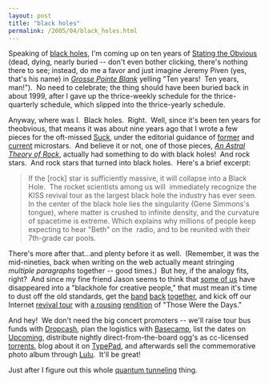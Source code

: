 ```yaml
---
layout: post
title: "black holes"
permalink: /2005/04/black_holes.html
---
```


<p>Speaking of <a href="http://www.kottke.org/05/04/a-whole-new-internet">black holes</a>, I'm coming up on ten years of <a href="http://theobvious.com/archive/">Stating the Obvious</a> (dead, dying, nearly buried -- don't even bother clicking, there's nothing there to see; instead, do me a favor and just imagine Jeremy Piven (yes, that's his name) in <em><a href="http://www.amazon.com/exec/obidos/tg/detail/-/1558908382/statingtheobviouA/">Grosse Pointe Blank</a></em> yelling &quot;Ten years!&nbsp; Ten years, man!&quot;).&nbsp; No need to celebrate; the thing should have been buried back in about 1999, after I gave up the thrice-weekly schedule for the thrice-quarterly schedule, which slipped into the thrice-yearly schedule.</p>

<p>Anyway, where was I.&nbsp; Black holes.&nbsp; Right.&nbsp; Well, since it's been ten years for theobvious, that means it was about nine years ago that I wrote a few pieces for the oft-missed <a href="http://www.suck.com/">Suck</a>, under the editorial guidance of <a href="http://www.freedonia.com/~carl/">former</a> and <a href="http://www.wonkette.com/">current</a> microstars.&nbsp; And believe it or not, one of those pieces, <em><a href="http://www.suck.com/zerobaud/96/08/01/content.html">An Astral Theory of Rock</a></em>, actually had something to do with black holes!&nbsp; And rock stars.&nbsp; And rock stars that turned into black holes.&nbsp; Here's a brief excerpt: </p><blockquote dir="ltr" style="margin-right: 0px;"><p>If the [rock] star is sufficiently massive, it will collapse into a Black Hole.&nbsp; The rocket scientists among us will&nbsp; immediately recognize the KISS revival tour as the largest black hole the industry has ever seen. In the center of the black hole lies the singularity (Gene Simmons's&nbsp; tongue), where matter is crushed to infinite density, and the curvature of spacetime is extreme. Which explains why millions of people keep&nbsp; expecting to hear &quot;Beth&quot; on the&nbsp; radio, and to be reunited with their&nbsp; 7th-grade car pools.</p></blockquote><p>There's more after that...and plenty before it as well.&nbsp; (Remember, it was the mid-nineties, back when writing on the web actually meant stringing <em>multiple paragraphs</em> together -- good times.)&nbsp; But hey, if the analogy fits, right?&nbsp; And since my fine friend Jason seems to think that <a href="http://www.sixapart.com/">some of us</a> have disappeared into a &quot;blackhole for creative people,&quot; that must mean it's time to dust off the old standards, get the <a href="http://www.0sil8.com/">band</a> <a href="http://www.eod.com/">back</a> <a href="http://so.anyway.org/">together</a>, and kick off our Internet <a href="http://theobvious.com/wired/">revival tour</a> with <a href="http://www.bianca.com/">a rousing</a> <a href="http://www.regarding.com/" title="we did podcasting before there were pods.  or casting.  discuss.">rendition</a> of &quot;Those Were the Days.&quot;</p>

<p>And hey!&nbsp; We don't need the big concert promoters -- we'll raise tour bus funds with <a href="http://www.dropcash.com/">Dropcash</a>, plan the logistics with <a href="http://www.basecamphq.com/">Basecamp</a>, list the dates on <a href="http://www.upcoming.org/">Upcoming</a>, distribute nightly direct-from-the-board ogg's as cc-licensed <a href="http://www.bittorrent.com/">torrents</a>, blog about it on <a href="http://www.typepad.com/">TypePad</a>, and afterwards sell the commemorative photo album through <a href="http://www.lulu.com/">Lulu</a>.&nbsp; It'll be great!</p>

<p>Just after I figure out this whole <a href="http://en.wikipedia.org/wiki/Black_hole">quantum tunneling</a> thing.</p>


